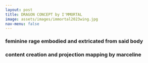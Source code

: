 ```yaml
---
layout: post
title: DRAGON CONCEPT by I'MMORTAL
image: assets/images/immortal2023wing.jpg
nav-menu: false
---
```


### feminine rage embodied and extricated from said body

### content creation and projection mapping by marceline 

<!-- <div class="box alt">
    <div class="row 50% uniform">
        <div class="4u"><span class="image fit"><img src="{% link assets/images/versace-spaceship/yt1.jpeg %}" alt="" /></span></div>
        <div class="4u"><span class="image fit"><img src="{% link assets/images/versace-spaceship/versace.jpg %}" alt="" /></span></div>
        <div class="4u$"><span class="image fit"><img src="{% link assets/images/versace-spaceship/white.jpg %}" alt="" /></span></div>
    </div>
</div> -->